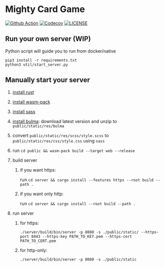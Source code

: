 # Mighty Card Game

[![Github Action](https://img.shields.io/github/workflow/status/buttercrab/web-mighty/build?style=flat-square)](https://github.com/buttercrab/web-mighty/actions)
[![Codecov](https://img.shields.io/codecov/c/github/buttercrab/web-mighty?style=flat-square)](https://codecov.io/gh/buttercrab/web-mighty)
[![LICENSE](https://img.shields.io/github/license/buttercrab/web-mighty?style=flat-square)](https://github.com/buttercrab/web-mighty/blob/master/LICENSE)

## Run your own server (WIP)

Python script will guide you to run from docker/native

```shell script
pip3 install -r requirements.txt
python3 util/start_server.py
```

## Manually start your server

1. [install rust](https://www.rust-lang.org/tools/install)

1. [install wasm-pack](https://rustwasm.github.io/wasm-pack/installer/)

1. [install sass](https://sass-lang.com/install)

1. [install bulma](https://bulma.io/): download latest version and unzip to `public/static/res/bulma`

1. convert `public/static/res/scss/style.scss` to `public/static/res/css/style.css` using `sass`

1. run `cd public && wasm-pack build --target web --release`

1. build server

   1) if you want https:
      
      run `cd server && cargo install --features https --root build --path .`
      
   1) if you want only http:
      
      run `cd server && cargo install --root build --path .`

1. run server

   1) for https:
   
      `./server/build/bin/server -p 8080 -s ./public/static/ --https-port 8443 --https-key PATH_TO_KEY.pem --https-cert PATH_TO_CERT.pem`
      
   2) for http-only:
   
      `./server/build/bin/server -p 8080 -s ./public/static`